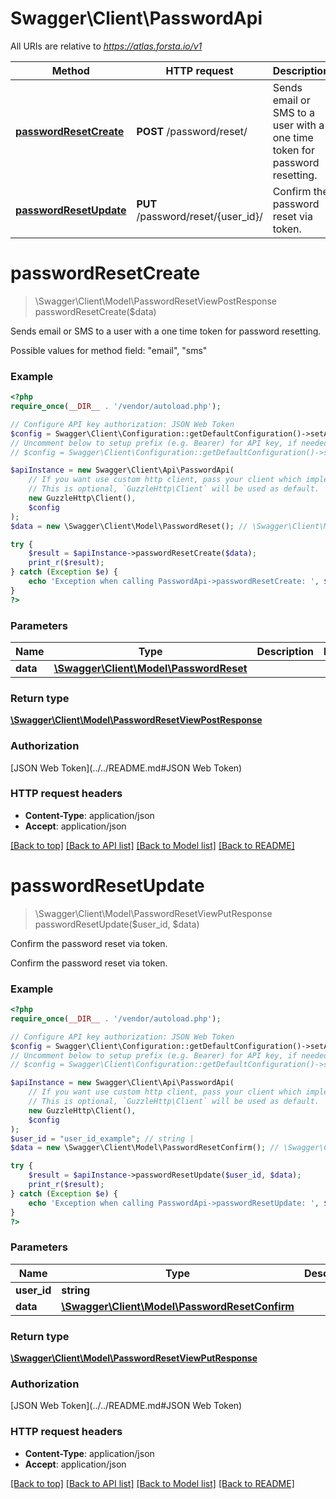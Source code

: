 # Swagger\Client\PasswordApi

All URIs are relative to *https://atlas.forsta.io/v1*

Method | HTTP request | Description
------------- | ------------- | -------------
[**passwordResetCreate**](PasswordApi.md#passwordResetCreate) | **POST** /password/reset/ | Sends email or SMS to a user with a one time token for password resetting.
[**passwordResetUpdate**](PasswordApi.md#passwordResetUpdate) | **PUT** /password/reset/{user_id}/ | Confirm the password reset via token.


# **passwordResetCreate**
> \Swagger\Client\Model\PasswordResetViewPostResponse passwordResetCreate($data)

Sends email or SMS to a user with a one time token for password resetting.

Possible values for method field: \"email\", \"sms\"

### Example
```php
<?php
require_once(__DIR__ . '/vendor/autoload.php');

// Configure API key authorization: JSON Web Token
$config = Swagger\Client\Configuration::getDefaultConfiguration()->setApiKey('Authorization', 'YOUR_API_KEY');
// Uncomment below to setup prefix (e.g. Bearer) for API key, if needed
// $config = Swagger\Client\Configuration::getDefaultConfiguration()->setApiKeyPrefix('Authorization', 'Bearer');

$apiInstance = new Swagger\Client\Api\PasswordApi(
    // If you want use custom http client, pass your client which implements `GuzzleHttp\ClientInterface`.
    // This is optional, `GuzzleHttp\Client` will be used as default.
    new GuzzleHttp\Client(),
    $config
);
$data = new \Swagger\Client\Model\PasswordReset(); // \Swagger\Client\Model\PasswordReset | 

try {
    $result = $apiInstance->passwordResetCreate($data);
    print_r($result);
} catch (Exception $e) {
    echo 'Exception when calling PasswordApi->passwordResetCreate: ', $e->getMessage(), PHP_EOL;
}
?>
```

### Parameters

Name | Type | Description  | Notes
------------- | ------------- | ------------- | -------------
 **data** | [**\Swagger\Client\Model\PasswordReset**](../Model/PasswordReset.md)|  |

### Return type

[**\Swagger\Client\Model\PasswordResetViewPostResponse**](../Model/PasswordResetViewPostResponse.md)

### Authorization

[JSON Web Token](../../README.md#JSON Web Token)

### HTTP request headers

 - **Content-Type**: application/json
 - **Accept**: application/json

[[Back to top]](#) [[Back to API list]](../../README.md#documentation-for-api-endpoints) [[Back to Model list]](../../README.md#documentation-for-models) [[Back to README]](../../README.md)

# **passwordResetUpdate**
> \Swagger\Client\Model\PasswordResetViewPutResponse passwordResetUpdate($user_id, $data)

Confirm the password reset via token.

Confirm the password reset via token.

### Example
```php
<?php
require_once(__DIR__ . '/vendor/autoload.php');

// Configure API key authorization: JSON Web Token
$config = Swagger\Client\Configuration::getDefaultConfiguration()->setApiKey('Authorization', 'YOUR_API_KEY');
// Uncomment below to setup prefix (e.g. Bearer) for API key, if needed
// $config = Swagger\Client\Configuration::getDefaultConfiguration()->setApiKeyPrefix('Authorization', 'Bearer');

$apiInstance = new Swagger\Client\Api\PasswordApi(
    // If you want use custom http client, pass your client which implements `GuzzleHttp\ClientInterface`.
    // This is optional, `GuzzleHttp\Client` will be used as default.
    new GuzzleHttp\Client(),
    $config
);
$user_id = "user_id_example"; // string | 
$data = new \Swagger\Client\Model\PasswordResetConfirm(); // \Swagger\Client\Model\PasswordResetConfirm | 

try {
    $result = $apiInstance->passwordResetUpdate($user_id, $data);
    print_r($result);
} catch (Exception $e) {
    echo 'Exception when calling PasswordApi->passwordResetUpdate: ', $e->getMessage(), PHP_EOL;
}
?>
```

### Parameters

Name | Type | Description  | Notes
------------- | ------------- | ------------- | -------------
 **user_id** | **string**|  |
 **data** | [**\Swagger\Client\Model\PasswordResetConfirm**](../Model/PasswordResetConfirm.md)|  |

### Return type

[**\Swagger\Client\Model\PasswordResetViewPutResponse**](../Model/PasswordResetViewPutResponse.md)

### Authorization

[JSON Web Token](../../README.md#JSON Web Token)

### HTTP request headers

 - **Content-Type**: application/json
 - **Accept**: application/json

[[Back to top]](#) [[Back to API list]](../../README.md#documentation-for-api-endpoints) [[Back to Model list]](../../README.md#documentation-for-models) [[Back to README]](../../README.md)

